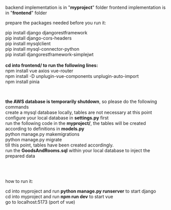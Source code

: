 backend implementation is in "**myproject**" folder
frontend implementation is in "**frontend**" folder


prepare the packages needed before you run it:<br />


pip install django djangorestframework<br />
pip install django-cors-headers<br />
pip install mysqlclient<br />
pip install mysql-connector-python<br />
pip install djangorestframework-simplejwt<br />
<br />
**cd into frontend/ to run the following lines:**<br />
npm install vue axios vue-router<br />
npm install -D unplugin-vue-components unplugin-auto-import<br />
npm install pinia<br />


<br />

**the AWS database is temporarily shutdown**, so please do the following commands <br />
create a mysql database locally, tables are not necessary at this point<br />
configure your local database in **settings.py** first<br />
run the following code in the **myproject/**, the tables will be created according to definitions in **models.py**<br />
python manage.py makemigrations<br />
python manage.py migrate<br />
till this point, tables have been created accordingly.<br />
run the **GoodsAndRooms.sql** within your local database to inject the prepared data 

<br />
<br />

how to run it:<br />


cd into myproject and run **python manage.py runserver** to start django <br />
cd into myproject and run **npm run dev** to start vue<br />
go to localhost:5173 (port of vue)
